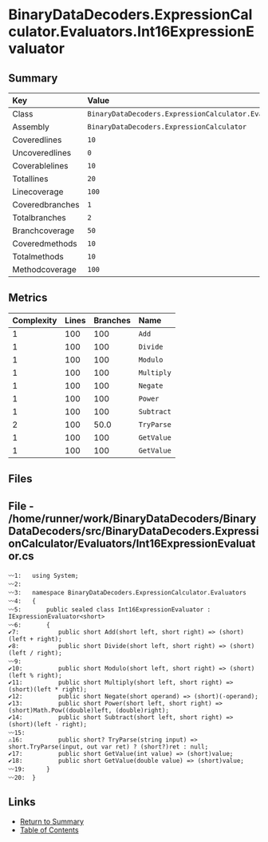 ﻿# BinaryDataDecoders.ExpressionCalculator.Evaluators.Int16ExpressionEvaluator

## Summary

| Key             | Value                                                                         |
| :-------------- | :---------------------------------------------------------------------------- |
| Class           | `BinaryDataDecoders.ExpressionCalculator.Evaluators.Int16ExpressionEvaluator` |
| Assembly        | `BinaryDataDecoders.ExpressionCalculator`                                     |
| Coveredlines    | `10`                                                                          |
| Uncoveredlines  | `0`                                                                           |
| Coverablelines  | `10`                                                                          |
| Totallines      | `20`                                                                          |
| Linecoverage    | `100`                                                                         |
| Coveredbranches | `1`                                                                           |
| Totalbranches   | `2`                                                                           |
| Branchcoverage  | `50`                                                                          |
| Coveredmethods  | `10`                                                                          |
| Totalmethods    | `10`                                                                          |
| Methodcoverage  | `100`                                                                         |

## Metrics

| Complexity | Lines | Branches | Name       |
| :--------- | :---- | :------- | :--------- |
| 1          | 100   | 100      | `Add`      |
| 1          | 100   | 100      | `Divide`   |
| 1          | 100   | 100      | `Modulo`   |
| 1          | 100   | 100      | `Multiply` |
| 1          | 100   | 100      | `Negate`   |
| 1          | 100   | 100      | `Power`    |
| 1          | 100   | 100      | `Subtract` |
| 2          | 100   | 50.0     | `TryParse` |
| 1          | 100   | 100      | `GetValue` |
| 1          | 100   | 100      | `GetValue` |

## Files

## File - /home/runner/work/BinaryDataDecoders/BinaryDataDecoders/src/BinaryDataDecoders.ExpressionCalculator/Evaluators/Int16ExpressionEvaluator.cs

```CSharp
〰1:   using System;
〰2:   
〰3:   namespace BinaryDataDecoders.ExpressionCalculator.Evaluators
〰4:   {
〰5:       public sealed class Int16ExpressionEvaluator : IExpressionEvaluator<short>
〰6:       {
✔7:           public short Add(short left, short right) => (short)(left + right);
✔8:           public short Divide(short left, short right) => (short)(left / right);
〰9:   
✔10:          public short Modulo(short left, short right) => (short)(left % right);
✔11:          public short Multiply(short left, short right) => (short)(left * right);
✔12:          public short Negate(short operand) => (short)(-operand);
✔13:          public short Power(short left, short right) => (short)Math.Pow((double)left, (double)right);
✔14:          public short Subtract(short left, short right) => (short)(left - right);
〰15:  
⚠16:          public short? TryParse(string input) => short.TryParse(input, out var ret) ? (short?)ret : null;
✔17:          public short GetValue(int value) => (short)value;
✔18:          public short GetValue(double value) => (short)value;
〰19:      }
〰20:  }
```

## Links

* [Return to Summary](Summary.md)
* [Table of Contents](../TOC.md)

